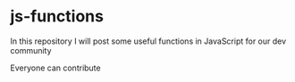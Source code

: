 # js-functions
In this repository I will post some useful functions in JavaScript for our dev community

  Everyone can contribute
